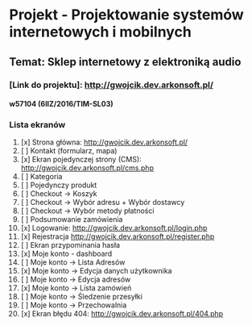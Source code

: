 # Projekt - Projektowanie systemów internetowych i mobilnych
## Temat: Sklep internetowy z elektroniką audio
### [Link do projektu]: http://gwojcik.dev.arkonsoft.pl/
#### w57104 (6IIZ/2016/TIM-SL03)


### Lista ekranów
1. [x] Strona główna: http://gwojcik.dev.arkonsoft.pl/
2. [ ] Kontakt (formularz, mapa)
3. [x] Ekran pojedynczej strony (CMS): http://gwojcik.dev.arkonsoft.pl/cms.php
4. [ ] Kategoria
5. [ ] Pojedynczy produkt
6. [ ] Checkout -> Koszyk
7. [ ] Checkout -> Wybór adresu + Wybór dostawcy
8. [ ] Checkout -> Wybór metody płatności
9. [ ] Podsumowanie zamówienia
10. [x] Logowanie: http://gwojcik.dev.arkonsoft.pl/login.php
11. [x] Rejestracja http://gwojcik.dev.arkonsoft.pl/register.php
12. [ ] Ekran przypominania hasła
13. [x] Moje konto - dashboard
14. [ ] Moje konto -> Lista Adresów
15. [x] Moje konto -> Edycja danych użytkownika
16. [ ] Moje konto -> Edycja adresów
17. [x] Moje konto -> Lista zamówień
18. [ ] Moje konto -> Śledzenie przesyłki
19. [ ] Moje konto -> Przechowalnia
20. [x] Ekran błędu 404: http://gwojcik.dev.arkonsoft.pl/404.php

